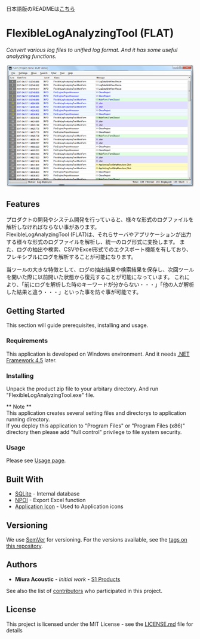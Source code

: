日本語版のREADMEは[こちら](README.ja.md)

# FlexibleLogAnalyzingTool (FLAT)

*Convert various log files to unified log format. And it has some useful analyzing functions.*

![FLAT](images/FLAT.png "Flexible Log Analyzing Tool (FLAT)")

## Features

プロダクトの開発やシステム開発を行っていると、様々な形式のログファイルを解析しなければならない事があります。  
FlexibleLogAnalyzingTool (FLAT)は、それらサーバやアプリケーションが出力する様々な形式のログファイルを解析し、統一のログ形式に変換します。
また、ログの抽出や検索、CSVやExcel形式でのエクスポート機能を有しており、フレキシブルにログを解析することが可能になります。

当ツールの大きな特徴として、ログの抽出結果や検索結果を保存し、次回ツールを開いた際に以前開いた状態から復元することが可能になっています。
これにより、「前にログを解析した時のキーワードが分からない・・・」「他の人が解析した結果と違う・・・」といった事を防ぐ事が可能です。

## Getting Started

This section will guide prerequisites, installing and usage.

### Requirements

This application is developed on Windows environment. And it needs [.NET Framework 4.5](https://www.microsoft.com/download/details.aspx?id=30653) later.

### Installing

Unpack the product zip file to your arbitary directory. And run "FlexibleLogAnalyzingTool.exe" file.

** Note **  
This application creates several setting files and directorys to application running directory.  
If you deploy this application to "Program Files" or "Program Files (x86)" directory then please add "full control" privilege to file system security.

### Usage

Please see [Usage page](../../wiki/usage.ja).

## Built With

* [SQLite](https://www.sqlite.org/) - Internal database
* [NPOI](https://npoi.codeplex.com/) - Export Excel function
* [Application Icon](http://gentleface.com/free_icon_set.html) - Used to Application icons

## Versioning

We use [SemVer](http://semver.org/) for versioning. For the versions available, see the [tags on this repository](https://github.com/your/project/tags). 

## Authors

* **Miura Acoustic** - *Initial work* - [S1 Products](https://github.com/PurpleBooth)

See also the list of [contributors](https://github.com/your/project/contributors) who participated in this project.

## License

This project is licensed under the MIT License - see the [LICENSE.md](LICENSE.md) file for details
